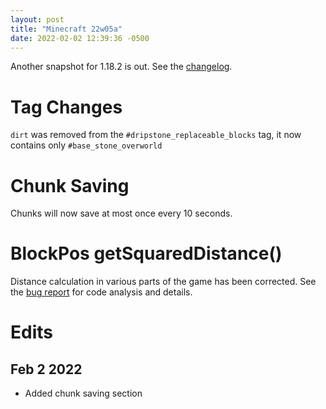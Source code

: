 ```yaml
---
layout: post
title: "Minecraft 22w05a"
date: 2022-02-02 12:39:36 -0500
---
```


Another snapshot for 1.18.2 is out. See the [changelog](https://www.minecraft.net/en-us/article/minecraft-snapshot-22w05a).

# Tag Changes

`dirt` was removed from the `#dripstone_replaceable_blocks` tag, it now contains only `#base_stone_overworld`

# Chunk Saving

Chunks will now save at most once every 10 seconds.

# BlockPos getSquaredDistance()

Distance calculation in various parts of the game has been corrected. See the [bug report](https://bugs.mojang.com/browse/MC-248225) for code analysis and details.

# Edits

## Feb 2 2022

- Added chunk saving section

